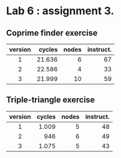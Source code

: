 # Lab 6 : assignment 3.

## Coprime finder exercise
| version |   cycles   |   nodes   | instruct. |
|:-------:|-----------:|----------:|----------:|
|    1    |   21.636   |         6 | 67        |
|    2    |   22.586   |         4 | 33        |
|    3    |   21.999   |        10 | 59        |

## Triple-triangle exercise
| version |   cycles   |   nodes   | instruct. |
|:-------:|-----------:|----------:|----------:|
|    1    |    1.009   |         5 | 48        |
|    2    |    946     |         6 | 49        |
|    3    |    1.075   |         5 | 43        |
